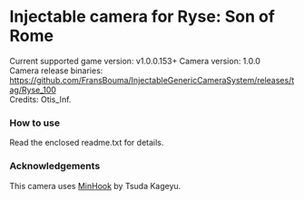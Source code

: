 Injectable camera for Ryse: Son of Rome
============================

Current supported game version: v1.0.0.153+
Camera version: 1.0.0  
Camera release binaries: https://github.com/FransBouma/InjectableGenericCameraSystem/releases/tag/Ryse_100  
Credits: Otis_Inf.

### How to use
Read the enclosed readme.txt for details. 

### Acknowledgements
This camera uses [MinHook](https://github.com/TsudaKageyu/minhook) by Tsuda Kageyu.
